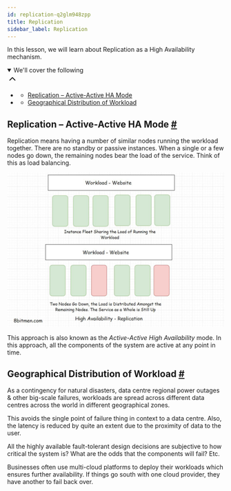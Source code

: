 ```yaml
---
id: replication-q2glm948zpp
title: Replication
sidebar_label: Replication
---
```


<div class="PageSummary__TopLeft-sc-19qsvz4-36 fwauBw"><p class="PageSummary__Description-sc-19qsvz4-13 cPWwbw">In this lesson, we will learn about Replication as a High Availability mechanism.</p><div class="PageSummary__Toc-sc-19qsvz4-39 gUDsJM"><details open="" class="styles__PageTOCStyled-rf9d2l-0 jgnDfg"><summary role="button" tabindex="0" class="styles__HeadingWrap-rf9d2l-1 jpKLlP">We'll cover the following<div rotate="0" color="black" size="24" display="inline-flex" name="icon-button" class="styles__IconButton-sc-12pjl04-0 bLjBRS"><svg xmlns="http://www.w3.org/2000/svg" width="24" height="24" viewBox="0 0 24 24" fill="none" stroke="currentColor" stroke-width="2" stroke-linecap="round" stroke-linejoin="round"><polyline points="18 15 12 9 6 15"></polyline></svg></div></summary><div class="markdown-container-div"><div class="markdownViewer Markdown__Viewer-sc-7qtuee-1 dZltoR" role="none"><ul>
<li>
<ul>
<li><a href="#replication-active-active-ha-mode">Replication – Active-Active HA Mode</a></li>
</ul>
</li>
<li>
<ul>
<li><a href="#geographical-distribution-of-workload">Geographical Distribution of Workload</a></li>
</ul>
</li>
</ul>
</div></div></details></div></div><div class="styles__ViewerComponentViewStyled-sc-1xosrua-0 cvzEyH"><div><div><div><div><div class=""><div class=""><div class="markdown-container-div"><div class="markdownViewer Markdown__Viewer-sc-7qtuee-1 zJKNA" role="none"><h2 id="replication-active-active-ha-mode" data-id="ae8991f40070dee30a5da976ae8654cc">Replication – Active-Active HA Mode <a class="markdownIt-Anchor" href="#replication-active-active-ha-mode"><span class="anchor-link">#</span></a></h2>
<p data-id="a0cfe9347c3b62273684b8ea0454880e">Replication means having a number of similar nodes running the workload together. There are no standby or passive instances. When a single or a few nodes go down, the remaining nodes bear the load of the service. Think of this as load balancing.</p>
<p data-id="d41d8cd98f00b204e9800998ecf8427e"><img src="assets/api_collection_6064040858091520_6411938009448448_page_5508982540075008_image_6234524285403136.jpeg" alt=""></p>
<p data-id="69f3d1ccce74258b2ee665a2c518741e">This approach is also known as the <em>Active-Active High Availability</em> mode. In this approach, all the components of the system are active at any point in time.</p>
</div></div></div></div></div></div></div></div></div><div class="styles__ViewerComponentViewStyled-sc-1xosrua-0 cvzEyH"><div><div><div><div><div class=""><div class=""><div class="markdown-container-div"><div class="markdownViewer Markdown__Viewer-sc-7qtuee-1 zJKNA" role="none"><h2 id="geographical-distribution-of-workload" data-id="c6a48e5c9800ba720267af4e06fd8635">Geographical Distribution of Workload <a class="markdownIt-Anchor" href="#geographical-distribution-of-workload"><span class="anchor-link">#</span></a></h2>
<p data-id="279a5d81218836408bbae97eef2a30bc">As a contingency for natural disasters, data centre regional power outages &amp; other big-scale failures, workloads are spread across different data centres across the world in different geographical zones.</p>
<p data-id="4a4e0afbaf05630f25f641abf71892c9">This avoids the single point of failure thing in context to a data centre. Also, the latency is reduced by quite an extent due to the proximity of data to the user.</p>
<p data-id="4138d2f1b91a330adc8b2f5540a7ed86">All the highly available fault-tolerant design decisions are subjective to how critical the system is? What are the odds that the components will fail? Etc.</p>
<p data-id="0605adc72b7af6c6f01f8ad712686ab8">Businesses often use multi-cloud platforms to deploy their workloads which ensures further availability. If things go south with one cloud provider, they have another to fail back over.</p>
</div></div></div></div></div></div></div></div></div>